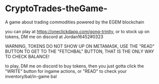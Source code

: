# CryptoTrades-theGame-
A game about trading commodities powered by the EGEM blockchain

you can play at https://oneclickdapp.com/gong-trinity, or to stock up on tokens, DM me on discord at Jordan16452#0323

WARNING, TOKENS DO NOT SHOW UP ON METAMASK, USE THE "READ" BUTTON TO GET TO THE "FETCHBAL" BUTTON, THAT IS THE ONLY WAY TO CHECK BALANCE!

to play, DM me on discord to buy tokens, then you just gotta click the "WRITE" button for ingame actions, or "READ" to check your inventory/bal/in-game bal

